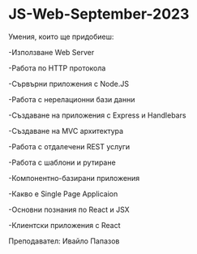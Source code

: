 # JS-Web-September-2023


Умения, които ще придобиеш:

-Използване Web Server

-Работа по HTTP протокола

-Сървърни приложения с Node.JS

-Работа с нерелационни бази данни

-Създаване на приложения с Express и Handlebars

-Създаване на MVC архитектура

-Работа с отдалечени REST услуги

-Работа с шаблони и рутиране

-Компонентно-базирани приложения

-Какво е Single Page Applicaion

-Основни познания по React и JSX

-Клиентски приложения с React



Преподавател: Ивайло Папазов


